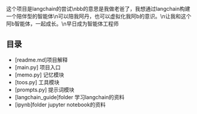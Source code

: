 这个项目是langchain的尝试\nbb的意思是我做老爸了，我想通过langchain构建一个陪伴型的智能体\n可以陪我阿丹，也可以虚拟化我阿b的意识。\n让我和这个阿b智能体，一起成长。\n早日成为智能体工程师
## 目录
- [readme.md]项目解释
- [main.py] 项目入口
- [memo.py] 记忆模块
- [toos.py] 工具模块
- [prompts.py] 提示词模块
- [langchain_guide]folder 学习langchain的资料
- [ipynb]folder jupyter notebook的资料